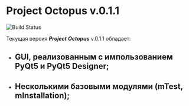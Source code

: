 
# Project Octopus v.0.1.1
![Build Status](https://img.shields.io/badge/Build-passing-green.svg)

Текущая версия ***Project Octopus*** v.0.1.1 обладает:

- GUI, реализованным с импользованием PyQt5 и PyQt5 Designer;
    -
- Несколькими базовыми модулями (mTest, mInstallation);
    -
